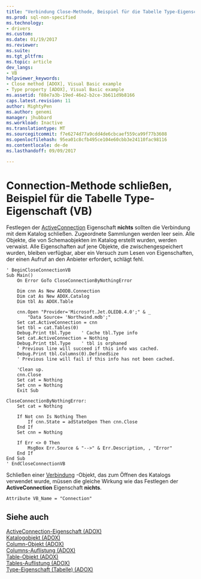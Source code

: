 ```yaml
---
title: "Verbindung Close-Methode, Beispiel für die Tabelle Type-Eigenschaft (VB) | Microsoft Docs"
ms.prod: sql-non-specified
ms.technology:
- drivers
ms.custom: 
ms.date: 01/19/2017
ms.reviewer: 
ms.suite: 
ms.tgt_pltfrm: 
ms.topic: article
dev_langs:
- VB
helpviewer_keywords:
- Close method [ADOX], Visual Basic example
- Type property [ADOX], Visual Basic example
ms.assetid: f88e7a3b-19ed-46e2-b2ce-3b611d9b8166
caps.latest.revision: 11
author: MightyPen
ms.author: genemi
manager: jhubbard
ms.workload: Inactive
ms.translationtype: MT
ms.sourcegitcommit: f7e6274d77a9cdd4de6cbcaef559ca99f77b3608
ms.openlocfilehash: 95ea01c8cfb495ce104e60cbb3e24110fac98116
ms.contentlocale: de-de
ms.lasthandoff: 09/09/2017

---
```

# <a name="connection-close-method-table-type-property-example-vb"></a>Connection-Methode schließen, Beispiel für die Tabelle Type-Eigenschaft (VB)
Festlegen der [ActiveConnection](../../../ado/reference/adox-api/activeconnection-property-adox.md) Eigenschaft **nichts** sollten die Verbindung mit dem Katalog schließen. Zugeordnete Sammlungen werden leer sein. Alle Objekte, die von Schemaobjekten im Katalog erstellt wurden, werden verwaist. Alle Eigenschaften auf jene Objekte, die zwischengespeichert wurden, bleiben verfügbar, aber ein Versuch zum Lesen von Eigenschaften, der einen Aufruf an den Anbieter erfordert, schlägt fehl.  
  
```  
' BeginCloseConnectionVB  
Sub Main()  
    On Error GoTo CloseConnectionByNothingError  
  
    Dim cnn As New ADODB.Connection  
    Dim cat As New ADOX.Catalog  
    Dim tbl As ADOX.Table  
  
    cnn.Open "Provider='Microsoft.Jet.OLEDB.4.0';" & _  
        "Data Source= 'Northwind.mdb';"  
    Set cat.ActiveConnection = cnn  
    Set tbl = cat.Tables(0)  
    Debug.Print tbl.Type    ' Cache tbl.Type info  
    Set cat.ActiveConnection = Nothing  
    Debug.Print tbl.Type    ' tbl is orphaned  
    ' Previous line will succeed if this info was cached.  
    Debug.Print tbl.Columns(0).DefinedSize  
    ' Previous line will fail if this info has not been cached.  
  
    'Clean up.  
    cnn.Close  
    Set cat = Nothing  
    Set cnn = Nothing  
    Exit Sub  
  
CloseConnectionByNothingError:  
    Set cat = Nothing  
  
    If Not cnn Is Nothing Then  
        If cnn.State = adStateOpen Then cnn.Close  
    End If  
    Set cnn = Nothing  
  
    If Err <> 0 Then  
        MsgBox Err.Source & "-->" & Err.Description, , "Error"  
    End If  
End Sub  
' EndCloseConnectionVB  
```  
  
 Schließen einer [Verbindung](../../../ado/reference/ado-api/connection-object-ado.md) -Objekt, das zum Öffnen des Katalogs verwendet wurde, müssen die gleiche Wirkung wie das Festlegen der **ActiveConnection** Eigenschaft **nichts**.  
  
```  
Attribute VB_Name = "Connection"  
```  
  
## <a name="see-also"></a>Siehe auch  
 [ActiveConnection-Eigenschaft (ADOX)](../../../ado/reference/adox-api/activeconnection-property-adox.md)   
 [Katalogobjekt (ADOX)](../../../ado/reference/adox-api/catalog-object-adox.md)   
 [Column-Objekt (ADOX)](../../../ado/reference/adox-api/column-object-adox.md)   
 [Columns-Auflistung (ADOX)](../../../ado/reference/adox-api/columns-collection-adox.md)   
 [Table-Objekt (ADOX)](../../../ado/reference/adox-api/table-object-adox.md)   
 [Tables-Auflistung (ADOX)](../../../ado/reference/adox-api/tables-collection-adox.md)   
 [Type-Eigenschaft (Tabelle) (ADOX)](../../../ado/reference/adox-api/type-property-table-adox.md)

